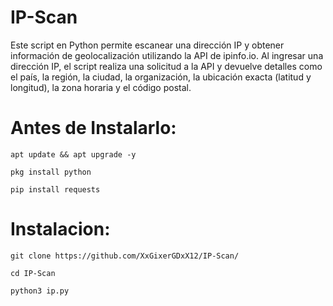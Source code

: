 # IP-Scan
Este script en Python permite escanear una dirección IP y obtener información de geolocalización utilizando la API de ipinfo.io. Al ingresar una dirección IP, el script realiza una solicitud a la API y devuelve detalles como el país, la región, la ciudad, la organización, la ubicación exacta (latitud y longitud), la zona horaria y el código postal.

# Antes de Instalarlo:

```
apt update && apt upgrade -y
```

```
pkg install python
```

```
pip install requests
```

# Instalacion:

```
git clone https://github.com/XxGixerGDxX12/IP-Scan/
```
```
cd IP-Scan
```
```
python3 ip.py
```
